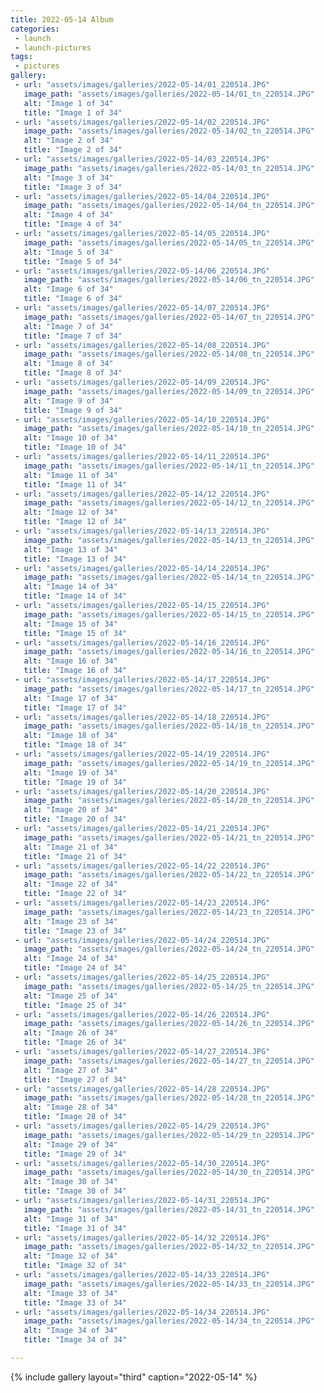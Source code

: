 ```yaml
---
title: 2022-05-14 Album
categories:
 - launch
 - launch-pictures
tags:
 - pictures
gallery:
 - url: "assets/images/galleries/2022-05-14/01_220514.JPG"
   image_path: "assets/images/galleries/2022-05-14/01_tn_220514.JPG"
   alt: "Image 1 of 34"
   title: "Image 1 of 34"
 - url: "assets/images/galleries/2022-05-14/02_220514.JPG"
   image_path: "assets/images/galleries/2022-05-14/02_tn_220514.JPG"
   alt: "Image 2 of 34"
   title: "Image 2 of 34"
 - url: "assets/images/galleries/2022-05-14/03_220514.JPG"
   image_path: "assets/images/galleries/2022-05-14/03_tn_220514.JPG"
   alt: "Image 3 of 34"
   title: "Image 3 of 34"
 - url: "assets/images/galleries/2022-05-14/04_220514.JPG"
   image_path: "assets/images/galleries/2022-05-14/04_tn_220514.JPG"
   alt: "Image 4 of 34"
   title: "Image 4 of 34"
 - url: "assets/images/galleries/2022-05-14/05_220514.JPG"
   image_path: "assets/images/galleries/2022-05-14/05_tn_220514.JPG"
   alt: "Image 5 of 34"
   title: "Image 5 of 34"
 - url: "assets/images/galleries/2022-05-14/06_220514.JPG"
   image_path: "assets/images/galleries/2022-05-14/06_tn_220514.JPG"
   alt: "Image 6 of 34"
   title: "Image 6 of 34"
 - url: "assets/images/galleries/2022-05-14/07_220514.JPG"
   image_path: "assets/images/galleries/2022-05-14/07_tn_220514.JPG"
   alt: "Image 7 of 34"
   title: "Image 7 of 34"
 - url: "assets/images/galleries/2022-05-14/08_220514.JPG"
   image_path: "assets/images/galleries/2022-05-14/08_tn_220514.JPG"
   alt: "Image 8 of 34"
   title: "Image 8 of 34"
 - url: "assets/images/galleries/2022-05-14/09_220514.JPG"
   image_path: "assets/images/galleries/2022-05-14/09_tn_220514.JPG"
   alt: "Image 9 of 34"
   title: "Image 9 of 34"
 - url: "assets/images/galleries/2022-05-14/10_220514.JPG"
   image_path: "assets/images/galleries/2022-05-14/10_tn_220514.JPG"
   alt: "Image 10 of 34"
   title: "Image 10 of 34"
 - url: "assets/images/galleries/2022-05-14/11_220514.JPG"
   image_path: "assets/images/galleries/2022-05-14/11_tn_220514.JPG"
   alt: "Image 11 of 34"
   title: "Image 11 of 34"
 - url: "assets/images/galleries/2022-05-14/12_220514.JPG"
   image_path: "assets/images/galleries/2022-05-14/12_tn_220514.JPG"
   alt: "Image 12 of 34"
   title: "Image 12 of 34"
 - url: "assets/images/galleries/2022-05-14/13_220514.JPG"
   image_path: "assets/images/galleries/2022-05-14/13_tn_220514.JPG"
   alt: "Image 13 of 34"
   title: "Image 13 of 34"
 - url: "assets/images/galleries/2022-05-14/14_220514.JPG"
   image_path: "assets/images/galleries/2022-05-14/14_tn_220514.JPG"
   alt: "Image 14 of 34"
   title: "Image 14 of 34"
 - url: "assets/images/galleries/2022-05-14/15_220514.JPG"
   image_path: "assets/images/galleries/2022-05-14/15_tn_220514.JPG"
   alt: "Image 15 of 34"
   title: "Image 15 of 34"
 - url: "assets/images/galleries/2022-05-14/16_220514.JPG"
   image_path: "assets/images/galleries/2022-05-14/16_tn_220514.JPG"
   alt: "Image 16 of 34"
   title: "Image 16 of 34"
 - url: "assets/images/galleries/2022-05-14/17_220514.JPG"
   image_path: "assets/images/galleries/2022-05-14/17_tn_220514.JPG"
   alt: "Image 17 of 34"
   title: "Image 17 of 34"
 - url: "assets/images/galleries/2022-05-14/18_220514.JPG"
   image_path: "assets/images/galleries/2022-05-14/18_tn_220514.JPG"
   alt: "Image 18 of 34"
   title: "Image 18 of 34"
 - url: "assets/images/galleries/2022-05-14/19_220514.JPG"
   image_path: "assets/images/galleries/2022-05-14/19_tn_220514.JPG"
   alt: "Image 19 of 34"
   title: "Image 19 of 34"
 - url: "assets/images/galleries/2022-05-14/20_220514.JPG"
   image_path: "assets/images/galleries/2022-05-14/20_tn_220514.JPG"
   alt: "Image 20 of 34"
   title: "Image 20 of 34"
 - url: "assets/images/galleries/2022-05-14/21_220514.JPG"
   image_path: "assets/images/galleries/2022-05-14/21_tn_220514.JPG"
   alt: "Image 21 of 34"
   title: "Image 21 of 34"
 - url: "assets/images/galleries/2022-05-14/22_220514.JPG"
   image_path: "assets/images/galleries/2022-05-14/22_tn_220514.JPG"
   alt: "Image 22 of 34"
   title: "Image 22 of 34"
 - url: "assets/images/galleries/2022-05-14/23_220514.JPG"
   image_path: "assets/images/galleries/2022-05-14/23_tn_220514.JPG"
   alt: "Image 23 of 34"
   title: "Image 23 of 34"
 - url: "assets/images/galleries/2022-05-14/24_220514.JPG"
   image_path: "assets/images/galleries/2022-05-14/24_tn_220514.JPG"
   alt: "Image 24 of 34"
   title: "Image 24 of 34"
 - url: "assets/images/galleries/2022-05-14/25_220514.JPG"
   image_path: "assets/images/galleries/2022-05-14/25_tn_220514.JPG"
   alt: "Image 25 of 34"
   title: "Image 25 of 34"
 - url: "assets/images/galleries/2022-05-14/26_220514.JPG"
   image_path: "assets/images/galleries/2022-05-14/26_tn_220514.JPG"
   alt: "Image 26 of 34"
   title: "Image 26 of 34"
 - url: "assets/images/galleries/2022-05-14/27_220514.JPG"
   image_path: "assets/images/galleries/2022-05-14/27_tn_220514.JPG"
   alt: "Image 27 of 34"
   title: "Image 27 of 34"
 - url: "assets/images/galleries/2022-05-14/28_220514.JPG"
   image_path: "assets/images/galleries/2022-05-14/28_tn_220514.JPG"
   alt: "Image 28 of 34"
   title: "Image 28 of 34"
 - url: "assets/images/galleries/2022-05-14/29_220514.JPG"
   image_path: "assets/images/galleries/2022-05-14/29_tn_220514.JPG"
   alt: "Image 29 of 34"
   title: "Image 29 of 34"
 - url: "assets/images/galleries/2022-05-14/30_220514.JPG"
   image_path: "assets/images/galleries/2022-05-14/30_tn_220514.JPG"
   alt: "Image 30 of 34"
   title: "Image 30 of 34"
 - url: "assets/images/galleries/2022-05-14/31_220514.JPG"
   image_path: "assets/images/galleries/2022-05-14/31_tn_220514.JPG"
   alt: "Image 31 of 34"
   title: "Image 31 of 34"
 - url: "assets/images/galleries/2022-05-14/32_220514.JPG"
   image_path: "assets/images/galleries/2022-05-14/32_tn_220514.JPG"
   alt: "Image 32 of 34"
   title: "Image 32 of 34"
 - url: "assets/images/galleries/2022-05-14/33_220514.JPG"
   image_path: "assets/images/galleries/2022-05-14/33_tn_220514.JPG"
   alt: "Image 33 of 34"
   title: "Image 33 of 34"
 - url: "assets/images/galleries/2022-05-14/34_220514.JPG"
   image_path: "assets/images/galleries/2022-05-14/34_tn_220514.JPG"
   alt: "Image 34 of 34"
   title: "Image 34 of 34"

---
```


{% include gallery layout="third" caption="2022-05-14" %}
